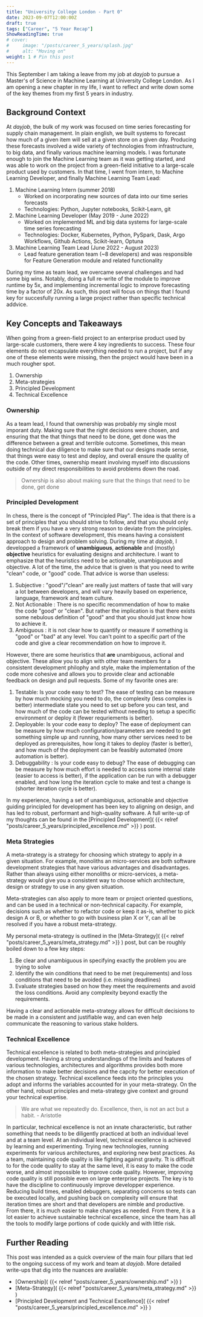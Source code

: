 ```yaml
---
title: "University College London - Part 0"
date: 2023-09-07T12:00:00Z
draft: true
tags: ["Career", "5 Year Recap"]
ShowReadingTime: true
# cover:
#     image: "/posts/career_5_years/splash.jpg"
#     alt: "Moving on"
weight: 1 # Pin this post
---
```


This September I am taking a leave from my job at $dayjob$ to pursue a Master's of Science in Machine Learning at University College London. As I am opening a new chapter in my life, I want to reflect and write down some of the key themes from my first 5 years in industry.

## Background Context

At $dayjob$, the bulk of my work was focused on time series forecasting for supply chain management. In plain english, we built systems to forecast how much of a given item will sell at a given store on a given day. Producing these forecasts involved a wide variety of technologies from infrastructure, to big data, and finally various machine learning models. I was fortunate enough to join the Machine Learning team as it was getting started, and was able to work on the project from a green-field initiative to a large-scale product used by customers. In that time, I went from intern, to Machine Learning Developer, and finally Machine Learning Team Lead:

1. Machine Learning Intern (summer 2018)
    - Worked on incorporating new sources of data into our time series forecasts
    - Technologies: Python, Jupyter notebooks, Scikit-Learn, git
2. Machine Learning Developer (May 2019 - June 2022)
    - Worked on implemented ML and big data systems for large-scale time series forecasting
    - Technologies: Docker, Kubernetes, Python, PySpark, Dask, Argo Workflows, Github Actions, Scikit-learn, Optuna
3. Machine Learning Team Lead (June 2022 - August 2023)
    - Lead feature generation team (~8 developers) and was responsible for Feature Generation module and related functionality

During my time as team lead, we overcame several challenges and had some big wins. Notably, doing a full re-write of the module to improve runtime by 5x, and implementing incremental logic to improve forecasting time by a factor of 20x. As such, this post will focus on things that I found key for succesfully running a large project rather than specific technical addvice.

## Key Concepts and Takeaways

When going from a green-field project to an enterprise product used by large-scale customers, there were 4 key ingredients to success. These four elements do not encapsulate everything needed to run a project, but if any one of these elements were missing, then the project would have been in a much rougher spot.

1. Ownership
2. Meta-strategies
3. Principled Development
4. Technical Excellence

### Ownership

As a team lead, I found that ownership was probably my single most imporant duty. Making sure that the right decisions were chosen, and ensuring that the that things that need to be done, get done was the difference between a great and terrible outcome. Sometimes, this mean doing technical due diligence to make sure that our designs made sense, that things were easy to test and deploy, and overall ensure the quality of the code. Other times, ownership meant involving myself into discussions outside of my direct responsibilities to avoid problems down the road.

> Ownership is also about making sure that the things that need to be done, get done

### Principled Development

In chess, there is the concept of "Principled Play". The idea is that there is a set of principles that you should strive to follow, and that you should only break them if you have a very strong reason to deviate from the principles. In the context of software development, this means having a consistent approach to design and problem solving. During my time at $dayjob$, I developped a framework of **unambiguous**, **actionable** and (mostly) **objective** heuristics for evaluating designs and architecture. I want to emphasize that the heuristics need to be actionable, unambiguous and objective. A lot of the time, the advice that is given is that you need to write "clean" code, or "good" code. That advice is worse than useless:

1. Subjective : "good"/"clean" are really just matters of taste that will vary a lot between developers, and will vary heavily based on experience, language, framework and team culture.
2. Not Actionable : There is no specific recommendation of how to make the code "good" or "clean". But rather the implication is that there exists some nebulous definition of "good" and that you should just know how to achieve it.
3. Ambiguous : it is not clear how to quantify or measure if something is "good" or "bad" at any level. You can't point to a specific part of the code and give a clear recommendation on how to improve it.

However, there are some heuristics that **are** unambiguous, actional and objective. These allow you to align with other team members for a consistent development philophy and style, make the implementation of the code more cohesive and allows you to provide clear and actionable feedback on design and pull requests. Some of my favorite ones are:

1. Testable: Is your code easy to test? The ease of testing can be measure by how much mocking you need to do, the complexity (less complex is better) intermediate state you need to set up before you can test, and how much of the code can be tested without needing to setup a specific environment or deploy it (fewer requriements is better).
2. Deployable: Is your code easy to deploy? The ease of deployment can be measure by how much configuration/parameters are needed to get something simple up and running, how many other services need to be deployed as prerequisites, how long it takes to deploy (faster is better), and how much of the deployment can be feasibly automated (more automation is better).
3. Debuggability : Is your code easy to debug? The ease of debugging can be measure by how much effort is needed to access some internal state (easier to access is better), if the application can be run with a debugger enabled, and how long the iteration cycle to make and test a change is (shorter iteration cycle is better).

In my experience, having a set of unambiguous, actionable and objective guiding principled for development has been key to aligning on design, and has led to robust, performant and high-quality software. A full write-up of my thoughts can be found in the [Principled Development]( {{< relref "posts/career_5_years/principled_excellence.md" >}} ) post.


### Meta Strategies

A meta-strategy is a strategy for choosing which strategy to apply in a given situation. For example, monoliths an micro-services are both software development strategies that have various advantages and disadvantages. Rather than always using either monoliths or micro-services, a meta-strategy would give you a consistent way to choose which architecture, design or strategy to use in any given situation.

Meta-strategies can also apply to more team or project oriented questions, and can be used in a technical or non-technical capacity. For example, decisions such as whether to refactor code or keep it as-is, whether to pick design A or B, or whether to go with business plan X or Y, can all be resolved if you have a robust meta-strategy.

My personal meta-strategy is outlined in the [Meta-Strategy]( {{< relref "posts/career_5_years/meta_strategy.md" >}} ) post, but can be roughly boiled down to a few key steps:

1. Be clear and unambiguous in specifying exactly the problem you are trying to solve
2. Identify the win conditions that need to be met (requirements) and loss conditions that need to be avoided (i.e. missing deadlines)
3. Evaluate strategies based on how they meet the requirements and avoid the loss conditions. Avoid any complexity beyond exactly the requirements.

Having a clear and actionable meta-strategy allows for difficult decisions to be made in a consistent and justifiable way, and can even help communicate the reasoning to various stake holders.

### Technical Excellence

Technical excellence is related to both meta-strategies and principled development. Having a strong understandings of the limits and features of various technologies, architectures and algorithms provides both more information to make better decisions and the capcity for better execution of the chosen strategy. Technical excellence feeds into the principles you adopt and informs the variables accounted for in your meta-strategy. On the other hand, robust principles and meta-strategy give context and ground your technical expertise.

> We are what we repeatedly do. Excellence, then, is not an act but a habit. - Aristotle

In particular, technical excellence is not an innate characteristic, but rather something that needs to be diligently practiced at both an individual level and at a team level. At an individual level, technical excellence is achieved by learning and experimenting. Trying new technologies, running experiments for various architectures, and exploring new best practices. As a team, maintaining code quality is like fighting against gravity. Tt is difficult to for the code quality to stay at the same level, it is easy to make the code worse, and almost impossible to improve code quality. However, improving code quality is still possible even on large enterprise projects. The key is to have the discipline to continuously improve developper experience. Reducing build times, enabled debuggers, separating concerns so tests can be executed locally, and pushing back on complexity will ensure that iteration times are short and that developers are nimble and productive. From there, it is much easier to make changes as needed. From there, it is a lot easier to achieve sustainable technical excellence, since the team has all the tools to modify large portions of code quickly and with little risk.

## Further Reading

This post was intended as a quick overview of the main four pillars that led to the ongoing success of my work and team at $dayjob$. More detailed write-ups that dig into the nuances are available:

- [Ownership]( {{< relref "posts/career_5_years/ownership.md" >}} )
- [Meta-Strategy]( {{< relref "posts/career_5_years/meta_strategy.md" >}} )
- [Principled Development and Technical Excellence]( {{< relref "posts/career_5_years/principled_excellence.md" >}} )
